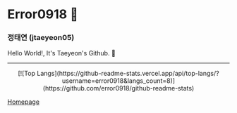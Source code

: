 # Error0918 👋
### 정태연 (jtaeyeon05)

Hello World!, It's Taeyeon's Github. 👋

---

<div align=center>
[![Top Langs](https://github-readme-stats.vercel.app/api/top-langs/?username=error0918&langs_count=8)](https://github.com/error0918/github-readme-stats)
</div>

[Homepage](https://error0918.github.io/)
